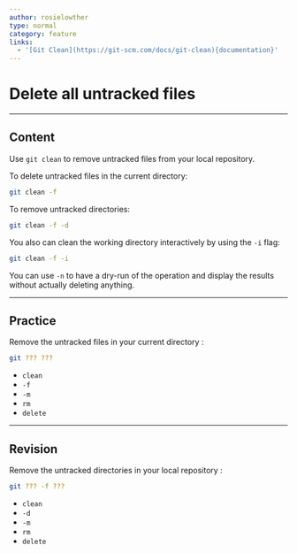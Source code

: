 ```yaml
---
author: rosielowther
type: normal
category: feature
links:
  - '[Git Clean](https://git-scm.com/docs/git-clean){documentation}'
---
```


# Delete all untracked files


---

## Content

Use `git clean` to remove untracked files from your local repository.

To delete untracked files in the current directory:

```bash
git clean -f
```

To remove untracked directories:

```bash
git clean -f -d
```

You also can clean the working directory interactively by using the `-i` flag:

```bash
git clean -f -i
```

You can use `-n` to have a dry-run of the operation and display the results without actually deleting anything.


---

## Practice

Remove the untracked files in your current directory :

```bash
git ??? ???
```

* `clean`
* `-f`
* `-m`
* `rm`
* `delete`


---

## Revision

Remove the untracked directories in your local repository :

```bash
git ??? -f ???
```

* `clean`
* `-d`
* `-m`
* `rm`
* `delete`
